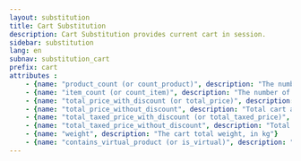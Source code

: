 ```yaml
---
layout: substitution
title: Cart Substitution
description: Cart Substitution provides current cart in session.
sidebar: substitution
lang: en
subnav: substitution_cart
prefix: cart
attributes :
    - {name: "product_count (or count_product)", description: "The number of distinct products in the cart. A cart with 2 x product X and 3 x product Y have 2 distinct products"}
    - {name: "item_count (or count_item)", description: "The number of items in the cart. A cart with 2 x product X and 3 x product Y have 5 items"}
    - {name: "total_price_with_discount (or total_price)", description: "Total cart amount in the current currency, without taxes, including discount, if any"}
    - {name: "total_price_without_discount", description: "Total cart amount in the current currency, without taxes, excluding discount, if any"}
    - {name: "total_taxed_price_with_discount (or total_taxed_price)", description: "Total cart amount in the current currency with taxes, and including the discount, if any."}
    - {name: "total_taxed_price_without_discount", description: "Total price with discount without taxes"}
    - {name: "weight", description: "The cart total weight, in kg"}
    - {name: "contains_virtual_product (or is_virtual)", description: "True if the cart contains at least one virtual product, false otherwise"}
---
```


